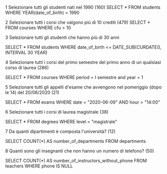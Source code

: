 1 Selezionare tutti gli studenti nati nel 1990 (160)
SELECT *
FROM students
WHERE YEAR(date_of_birth) = 1990

2 Selezionare tutti i corsi che valgono più di 10 crediti (479)
SELECT *
FROM courses
WHERE cfu > 10

3 Selezionare tutti gli studenti che hanno più di 30 anni

SELECT *
FROM students
WHERE date_of_birth <= DATE_SUB(CURDATE(), INTERVAL 30 YEAR)


4 Selezionare tutti i corsi del primo semestre del primo anno di un qualsiasi corso di
laurea (286)

SELECT *
FROM courses
WHERE period = I semestre
and year = 1 



5 Selezionare tutti gli appelli d'esame che avvengono nel pomeriggio (dopo le 14) del
20/06/2020 (21)

SELECT *
FROM exams
WHERE date = "2020-06-09"
AND hour > "14:00"

6 Selezionare tutti i corsi di laurea magistrale (38)

SELECT *
FROM degrees
WHERE level = "magistrale"

7 Da quanti dipartimenti è composta l'università? (12)

SELECT COUNT(*) AS number_of_departments 
FROM departments


8 Quanti sono gli insegnanti che non hanno un numero di telefono? (50)

SELECT COUNT(*) AS number_of_instructors_without_phone
FROM teachers
WHERE phone IS NULL
